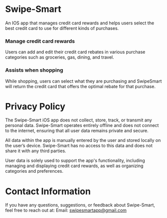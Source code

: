 
# **Swipe-Smart**
An IOS app that manages credit card rewards and helps users select the best credit card to use for different kinds of purchases.

### Manage credit card rewards
Users can add and edit their credit card rebates in various purchase categories such as groceries, gas, dining, and travel.

### Assists when shopping
While shopping, users can select what they are purchasing and SwipeSmart will return the credit card that offers the optimal rebate for that purchase.

# **Privacy Policy**

The Swipe-Smart iOS app does not collect, store, track, or transmit any personal data. Swipe-Smart operates entirely offline and does not connect to the internet, ensuring that all user data remains private and secure.

All data within the app is manually entered by the user and stored locally on the user’s device. Swipe-Smart has no access to this data and does not share it with any third parties.

User data is solely used to support the app's functionality, including managing and displaying credit card rewards, as well as organizing categories and preferences.

# **Contact Information**

If you have any questions, suggestions, or feedback about Swipe-Smart, feel free to reach out at:
Email: swipesmartapp@gmail.com
